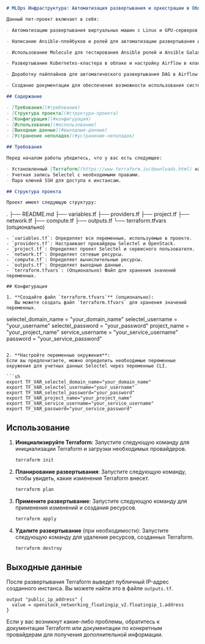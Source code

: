 ```markdown
# MLOps Инфраструктура: Автоматизация развертывания и оркестрации в Облаке с Использованием Terraform, Ansible и Kubernetes"

Данный пет-проект включает в себя:

- Автоматизацию развертывания виртуальных машин с Linux и GPU-серверов в облаке с использованием Terraform.

- Написание Ansible-плейбуков и ролей для автоматизации развертывания и конфигурации систем PostgreSQL и Airflow.

- Использование Molecule для тестирования Ansible ролей и Ansible Galaxy для управления ролями.

- Развертывание Kubernetes-кластера в облаке и настройку Airflow в кластере для более сложных оркестрационных задач.

- Доработку пайплайнов для автоматического развертывания DAG в Airflow в Kubernetes.

- Создание документации для обеспечения возможности использования системы.

## Содержание

- [Требования](#требования)
- [Структура проекта](#структура-проекта)
- [Конфигурация](#конфигурация)
- [Использование](#использование)
- [Выходные данные](#выходные-данные)
- [Устранение неполадок](#устранение-неполадок)

## Требования

Перед началом работы убедитесь, что у вас есть следующее:

- Установленный [Terraform](https://www.terraform.io/downloads.html) на вашем локальном компьютере.
- Учетная запись Selectel с необходимыми правами.
- Пара ключей SSH для доступа к инстансам.

## Структура проекта

Проект имеет следующую структуру:

```
.
├── README.md
├── variables.tf
├── providers.tf
├── project.tf
├── network.tf
├── compute.tf
├── outputs.tf
└── terraform.tfvars (опционально)
```
- `variables.tf`: Определяет все переменные, используемые в проекте.
- `providers.tf`: Настраивает провайдеры Selectel и OpenStack.
- `project.tf`: Определяет проект Selectel и сервисного пользователя.
- `network.tf`: Определяет сетевые ресурсы.
- `compute.tf`: Определяет вычислительные ресурсы.
- `outputs.tf`: Определяет выходные данные.
- `terraform.tfvars`: (Опционально) Файл для хранения значений переменных.

## Конфигурация

1. **Создайте файл `terraform.tfvars`** (опционально):
   Вы можете создать файл `terraform.tfvars` для хранения значений переменных.

   ```
   selectel_domain_name = "your_domain_name"
   selectel_username    = "your_username"
   selectel_password    = "your_password"
   project_name         = "your_project_name"
   service_username     = "your_service_username"
   password             = "your_service_password"
   ```

2. **Настройте переменные окружения**:
   Если вы предпочитаете, можно определить необходимые переменные окружения для учетных данных Selectel через переменные CLI.

   ```sh
   export TF_VAR_selectel_domain_name="your_domain_name"
   export TF_VAR_selectel_username="your_username"
   export TF_VAR_selectel_password="your_password"
   export TF_VAR_project_name="your_project_name"
   export TF_VAR_service_username="your_service_username"
   export TF_VAR_password="your_service_password"
   ```

## Использование

1. **Инициализируйте Terraform**:
   Запустите следующую команду для инициализации Terraform и загрузки необходимых провайдеров.

   ```sh
   terraform init
   ```

2. **Планирование развертывания**:
   Запустите следующую команду, чтобы увидеть, какие изменения Terraform внесет.

   ```sh
   terraform plan
   ```

3. **Примените развертывание**:
   Запустите следующую команду для применения изменений и создания ресурсов.

   ```sh
   terraform apply
   ```

4. **Удалите развертывание** (при необходимости):
   Запустите следующую команду для удаления ресурсов, созданных Terraform.

   ```sh
   terraform destroy
   ```

## Выходные данные

После развертывания Terraform выведет публичный IP-адрес созданного инстанса. Вы можете найти это в файле `outputs.tf`.

```hcl
output "public_ip_address" {
  value = openstack_networking_floatingip_v2.floatingip_1.address
}
```

Если у вас возникнут какие-либо проблемы, обратитесь к документации Terraform или документации по конкретным провайдерам для получения дополнительной информации.
```
